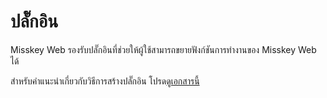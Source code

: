 # ปลั๊กอิน

Misskey Web รองรับปลั๊กอินที่ช่วยให้ผู้ใช้สามารถขยายฟังก์ชันการทำงานของ Misskey Web ได้

สำหรับคำแนะนำเกี่ยวกับวิธีการสร้างปลั๊กอิน โปรด[ดูเอกสารนี้](../../for-developers/plugin/create-plugin)
